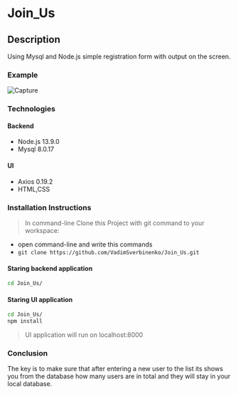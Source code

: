 # Join_Us

## Description
Using Mysql and Node.js simple registration form with output on the screen.
 
 ### Example 
![Capture](https://user-images.githubusercontent.com/61806389/103772599-736c5b00-5032-11eb-9be7-b62a5c4275f6.PNG)

 ### Technologies 
 #### Backend 
 - Node.js 13.9.0
 - Mysql  8.0.17
  #### UI
 - Axios 0.19.2
 - HTML,CSS
  
 ### Installation Instructions
 >In command-line Clone this Project  with git command to your workspace:
 - open command-line and write this commands
 - `git clone https://github.com/VadimSverbinenko/Join_Us.git`
 #### Staring backend application
 ```bash
cd Join_Us/
```
 #### Staring UI application
```bash
cd Join_Us/
npm install

```

 > UI application will run on localhost:8000
 
 
 ### Conclusion

The key is to make sure that after entering a new user to the list its shows you from the database how many users are in total and they will stay in your local database.

